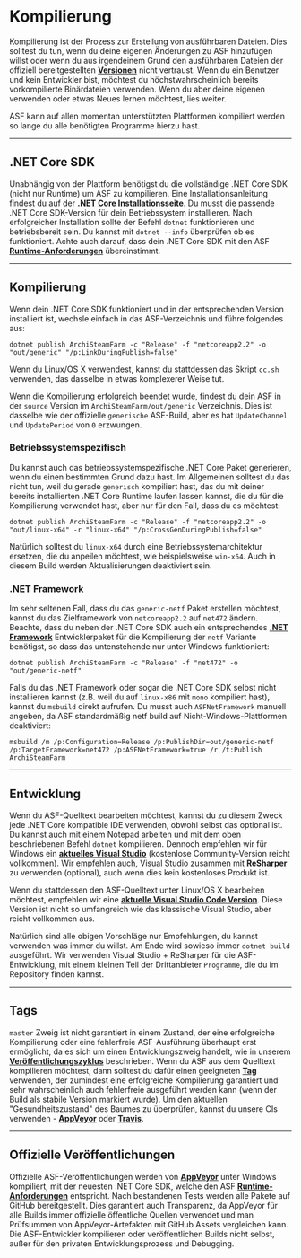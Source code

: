# Kompilierung

Kompilierung ist der Prozess zur Erstellung von ausführbaren Dateien. Dies solltest du tun, wenn du deine eigenen &Auml;nderungen zu ASF hinzufügen willst oder wenn du aus irgendeinem Grund den ausf&uuml;hrbaren Dateien der offiziell bereitgestellten **[Versionen](https://github.com/JustArchiNET/ArchiSteamFarm/releases)** nicht vertraust. Wenn du ein Benutzer und kein Entwickler bist, möchtest du höchstwahrscheinlich bereits vorkompilierte Binärdateien verwenden. Wenn du aber deine eigenen verwenden oder etwas Neues lernen möchtest, lies weiter.

ASF kann auf allen momentan unterstützten Plattformen kompiliert werden so lange du alle benötigten Programme hierzu hast.

* * *

## .NET Core SDK

Unabhängig von der Plattform benötigst du die vollständige .NET Core SDK (nicht nur Runtime) um ASF zu kompilieren. Eine Installationsanleitung findest du auf der **[.NET Core Installationsseite](https://dotnet.microsoft.com/download)**. Du musst die passende .NET Core SDK-Version für dein Betriebssystem installieren. Nach erfolgreicher Installation sollte der Befehl `dotnet` funktionieren und betriebsbereit sein. Du kannst mit `dotnet --info` überprüfen ob es funktioniert. Achte auch darauf, dass dein .NET Core SDK mit den ASF **[Runtime-Anforderungen](https://github.com/JustArchiNET/ArchiSteamFarm/wiki/Compatibility-de-DE#runtime-anforderungen)** übereinstimmt.

* * *

## Kompilierung

Wenn dein .NET Core SDK funktioniert und in der entsprechenden Version installiert ist, wechsle einfach in das ASF-Verzeichnis und führe folgendes aus:

```shell
dotnet publish ArchiSteamFarm -c "Release" -f "netcoreapp2.2" -o "out/generic" "/p:LinkDuringPublish=false"
```

Wenn du Linux/OS X verwendest, kannst du stattdessen das Skript `cc.sh` verwenden, das dasselbe in etwas komplexerer Weise tut.

Wenn die Kompilierung erfolgreich beendet wurde, findest du dein ASF in der `source` Version im `ArchiSteamFarm/out/generic` Verzeichnis. Dies ist dasselbe wie der offizielle `generische` ASF-Build, aber es hat `UpdateChannel` und `UpdatePeriod` von `0` erzwungen.

### Betriebssystemspezifisch

Du kannst auch das betriebssystemspezifische .NET Core Paket generieren, wenn du einen bestimmten Grund dazu hast. Im Allgemeinen solltest du das nicht tun, weil du gerade `generisch` kompiliert hast, das du mit deiner bereits installierten .NET Core Runtime laufen lassen kannst, die du für die Kompilierung verwendet hast, aber nur für den Fall, dass du es möchtest:

```shell
dotnet publish ArchiSteamFarm -c "Release" -f "netcoreapp2.2" -o "out/linux-x64" -r "linux-x64" "/p:CrossGenDuringPublish=false"
```

Natürlich solltest du `linux-x64` durch eine Betriebssystemarchitektur ersetzen, die du anpeilen möchtest, wie beispielsweise `win-x64`. Auch in diesem Build werden Aktualisierungen deaktiviert sein.

### .NET Framework

Im sehr seltenen Fall, dass du das `generic-netf` Paket erstellen möchtest, kannst du das Zielframework von `netcoreapp2.2` auf `net472` ändern. Beachte, dass du neben der .NET Core SDK auch ein entsprechendes **[.NET Framework](https://dotnet.microsoft.com/download/visual-studio-sdks)** Entwicklerpaket für die Kompilierung der `netf` Variante benötigst, so dass das untenstehende nur unter Windows funktioniert:

```shell
dotnet publish ArchiSteamFarm -c "Release" -f "net472" -o "out/generic-netf"
```

Falls du das .NET Framework oder sogar die .NET Core SDK selbst nicht installieren kannst (z.B. weil du auf `linux-x86` mit `mono` kompiliert hast), kannst du `msbuild` direkt aufrufen. Du musst auch `ASFNetFramework` manuell angeben, da ASF standardmäßig netf build auf Nicht-Windows-Plattformen deaktiviert:

```shell
msbuild /m /p:Configuration=Release /p:PublishDir=out/generic-netf /p:TargetFramework=net472 /p:ASFNetFramework=true /r /t:Publish ArchiSteamFarm
```

* * *

## Entwicklung

Wenn du ASF-Quelltext bearbeiten möchtest, kannst du zu diesem Zweck jede .NET Core kompatible IDE verwenden, obwohl selbst das optional ist. Du kannst auch mit einem Notepad arbeiten und mit dem oben beschriebenen Befehl `dotnet` kompilieren. Dennoch empfehlen wir für Windows ein **[aktuelles Visual Studio](https://visualstudio.microsoft.com/downloads)** (kostenlose Community-Version reicht vollkommen). Wir empfehlen auch, Visual Studio zusammen mit **[ReSharper](https://www.jetbrains.com/resharper)** zu verwenden (optional), auch wenn dies kein kostenloses Produkt ist.

Wenn du stattdessen den ASF-Quelltext unter Linux/OS X bearbeiten möchtest, empfehlen wir eine **[aktuelle Visual Studio Code Version](https://code.visualstudio.com/download)**. Diese Version ist nicht so umfangreich wie das klassische Visual Studio, aber reicht vollkommen aus.

Natürlich sind alle obigen Vorschläge nur Empfehlungen, du kannst verwenden was immer du willst. Am Ende wird sowieso immer `dotnet build` ausgeführt. Wir verwenden Visual Studio + ReSharper für die ASF-Entwicklung, mit einem kleinen Teil der Drittanbieter `Programme`, die du im Repository finden kannst.

* * *

## Tags

`master` Zweig ist nicht garantiert in einem Zustand, der eine erfolgreiche Kompilierung oder eine fehlerfreie ASF-Ausführung überhaupt erst ermöglicht, da es sich um einen Entwicklungszweig handelt, wie in unserem **[Veröffentlichungszyklus](https://github.com/JustArchiNET/ArchiSteamFarm/wiki/Release-cycle-de-DE)** beschrieben. Wenn du ASF aus dem Quelltext kompilieren möchtest, dann solltest du dafür einen geeigneten **[Tag](https://github.com/JustArchiNET/ArchiSteamFarm/tags)** verwenden, der zumindest eine erfolgreiche Kompilierung garantiert und sehr wahrscheinlich auch fehlerfreie ausgeführt werden kann (wenn der Build als stabile Version markiert wurde). Um den aktuellen "Gesundheitszustand" des Baumes zu überprüfen, kannst du unsere CIs verwenden - **[AppVeyor](https://ci.appveyor.com/project/JustArchi/ArchiSteamFarm)** oder **[Travis](https://travis-ci.com/JustArchiNET/ArchiSteamFarm)**.

* * *

## Offizielle Veröffentlichungen

Offizielle ASF-Veröffentlichungen werden von **[AppVeyor](https://ci.appveyor.com/project/JustArchi/ArchiSteamFarm)** unter Windows kompiliert, mit der neuesten .NET Core SDK, welche den ASF **[Runtime-Anforderungen](https://github.com/JustArchiNET/ArchiSteamFarm/wiki/Compatibility-de-DE#runtime-anforderungen)** entspricht. Nach bestandenen Tests werden alle Pakete auf GitHub bereitgestellt. Dies garantiert auch Transparenz, da AppVeyor für alle Builds immer offizielle öffentliche Quellen verwendet und man Prüfsummen von AppVeyor-Artefakten mit GitHub Assets vergleichen kann. Die ASF-Entwickler kompilieren oder veröffentlichen Builds nicht selbst, außer für den privaten Entwicklungsprozess und Debugging.